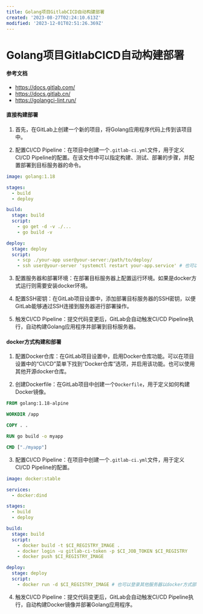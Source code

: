 ```yaml
---
title: Golang项目GitlabCICD自动构建部署
created: '2023-08-27T02:24:10.613Z'
modified: '2023-12-01T02:51:26.369Z'
---
```


# Golang项目GitlabCICD自动构建部署

#### 参考文档
- https://docs.gitlab.com/
- https://docs.gitlab.cn/
- https://golangci-lint.run/

#### 直接构建部署

1. 首先，在GitLab上创建一个新的项目，将Golang应用程序代码上传到该项目中。

2. 配置CI/CD Pipeline：在项目中创建一个`.gitlab-ci.yml`文件，用于定义CI/CD Pipeline的配置。在该文件中可以指定构建、测试、部署的步骤，并配置部署到目标服务器的命令。
```yaml
image: golang:1.18

stages:
  - build
  - deploy

build:
  stage: build
  script:
    - go get -d -v ./...
    - go build -v

deploy:
  stage: deploy
  script:
    - scp ./your-app user@your-server:/path/to/deploy/
    - ssh user@your-server 'systemctl restart your-app.service' # 也可以用docker方式部署运行项目
```

3. 配置服务器和部署环境：在部署目标服务器上配置运行环境。如果是docker方式运行则需要安装docker环境。

4. 配置SSH密钥：在GitLab项目设置中，添加部署目标服务器的SSH密钥，以便GitLab能够通过SSH连接到服务器进行部署操作。

5. 触发CI/CD Pipeline：提交代码变更后，GitLab会自动触发CI/CD Pipeline执行，自动构建Golang应用程序并部署到目标服务器。


#### docker方式构建和部署

1. 配置Docker仓库：在GitLab项目设置中，启用Docker仓库功能。可以在项目设置中的“CI/CD”菜单下找到“Docker仓库”选项，并启用该功能。也可以使用其他开源docker仓库。

2. 创建Dockerfile：在GitLab项目中创建一个`Dockerfile`，用于定义如何构建Docker镜像。
```dockerfile
FROM golang:1.18-alpine

WORKDIR /app

COPY . .

RUN go build -o myapp

CMD ["./myapp"]
```

3. 配置CI/CD Pipeline：在项目中创建一个`.gitlab-ci.yml`文件，用于定义CI/CD Pipeline的配置。
```yaml
image: docker:stable

services:
  - docker:dind

stages:
  - build
  - deploy

build:
  stage: build
  script:
    - docker build -t $CI_REGISTRY_IMAGE .
    - docker login -u gitlab-ci-token -p $CI_JOB_TOKEN $CI_REGISTRY
    - docker push $CI_REGISTRY_IMAGE

deploy:
  stage: deploy
  script:
    - docker run -d $CI_REGISTRY_IMAGE # 也可以登录其他服务器以docker方式部署运行项目
```

4. 触发CI/CD Pipeline：提交代码变更后，GitLab会自动触发CI/CD Pipeline执行，自动构建Docker镜像并部署Golang应用程序。